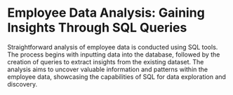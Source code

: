 # Employee Data Analysis: Gaining Insights Through SQL Queries

Straightforward analysis of employee data is conducted using SQL tools. The process begins with inputting data into the database, followed by the creation of queries to extract insights from the existing dataset. The analysis aims to uncover valuable information and patterns within the employee data, showcasing the capabilities of SQL for data exploration and discovery.
